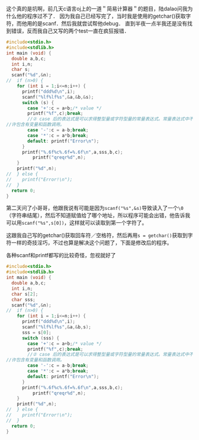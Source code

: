 这个真的是坑啊，前几天c语言oj上的一道＂简易计算器＂的题目，陆dalao问我为什么他的程序过不了．
因为我自己已经写完了，当时我是使用的getchar()获取字符，而他用的是scanf．然后我就尝试帮他debug．
直到半夜一点半我还是没有找到错误，反而我自己又写的两个test一直在疯狂报错．

```c
#include<stdio.h>
#include<stdlib.h>
int main (void) {
  double a,b,c;
  int i,n;
  char s;
  scanf("%d",&n);
//  if (n>0) {
    for (int i = 1;i<=n;i++) {
      printf("ddd%d\n",i);
      scanf("%lf%lf%s",&a,&b,&s);
      switch (s) {
        case '+':c = a+b;/* value */
        printf("%f",c);break;
        //② case 后的表达式是可以求得整型量或字符型量的常量表达式。常量表达式中不允
//许包含有变量和函数调用。
        case '-':c = a-b;break;
        case '*':c = a*b;break;
        default: printf("Error\n");
      }
      printf("%.6f%c%.6f=%.6f\n",a,sss,b,c);
          printf("qreqr%d",n);
    }
    printf("%d",n);
//  } else {
//    printf("Error!\n");
//  }
  return 0;
}

```
第二天问了小哥哥，他跟我说有可能是因为`scanf("%s",&s)`导致读入了一个`\0`（字符串结尾），然后不知道赋值给了哪个地址，所以程序可能会出错，他告诉我可以用`scanf("%s",s[0])`，这样就可以读取到第一个字符了。

这跟我自己写的getchar()获取回车符／空格符，然后再用`s = getchar()`获取到字符一样的奇技淫巧，不过也算是解决这个问题了，下面是修改后的程序。

各种scanf和printf都写的比较奇怪，忽视就好了

```c
#include<stdio.h>
#include<stdlib.h>
int main (void) {
  double a,b,c;
  int i,n;
  char s[2];
  char sss;
  scanf("%d",&n);
//  if (n>0) {
    for (int i = 1;i<=n;i++) {
      printf("ddd%d\n",i);
      scanf("%lf%lf%s",&a,&b,s);
      sss = s[0];
      switch (sss) {
        case '+':c = a+b;/* value */
        printf("%f",c);break;
        //② case 后的表达式是可以求得整型量或字符型量的常量表达式。常量表达式中不允
//许包含有变量和函数调用。
        case '-':c = a-b;break;
        case '*':c = a*b;break;
        default: printf("Error\n");
      }
      printf("%.6f%c%.6f=%.6f\n",a,sss,b,c);
          printf("qreqr%d",n);
    }
    printf("%d",n);
//  } else {
//    printf("Error!\n");
//  }
  return 0;
}
```
